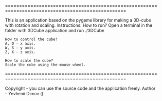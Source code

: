 =================================================================================================

This is an application based on the pygame library for making a 3D-cube with rotation and scaling.
Instructions:
	How to run?
	Open a terminal in the folder with 3DCube application and run ./3DCube
	
	How to control the cube?
	A, D - x axis.
	W, S - y axis.
	Z, X - z axis.
	
	How to scale the cube?
	Scale the cube using the mouse wheel.
	
=================================================================================================

Copyright - you can use the source code and the application freely.
Author - Yevhenii Dimov () 
